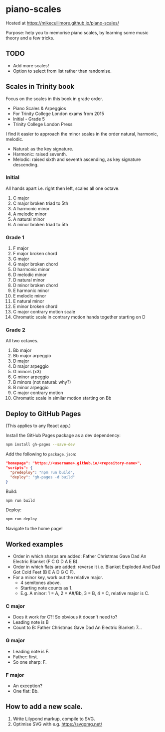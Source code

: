 # piano-scales

Hosted at https://mikecullimore.github.io/piano-scales/

Purpose: help you to memorise piano scales, by learning some music theory and a few tricks.

## TODO

- Add more scales!
- Option to select from list rather than randomise.

## Scales in Trinity book

Focus on the scales in this book in grade order.

- Piano Scales & Arpeggios
- For Trinity College London exams from 2015
- Initial - Grade 5
- Trinity College London Press

I find it easier to approach the minor scales in the order natural, harmonic, melodic.

- Natural: as the key signature.
- Harmonic: raised seventh.
- Melodic: raised sixth and seventh ascending, as key signature descending.

### Initial

All hands apart i.e. right then left, scales all one octave.

1. C major
1. C major broken triad to 5th
1. A harmonic minor
1. A melodic minor
1. A natural minor
1. A minor broken triad to 5th

### Grade 1

1. F major
1. F major broken chord
1. G major
1. G major broken chord
1. D harmonic minor
1. D melodic minor
1. D natural minor
1. D minor broken chord
1. E harmonic minor
1. E melodic minor
1. E natural minor
1. E minor broken chord
1. C major contrary motion scale
1. Chromatic scale in contrary motion hands together starting on D

### Grade 2

All two octaves.

1. Bb major
1. Bb major arpeggio
1. D major
1. D major arpeggio
1. G minors (x3)
1. G minor arpeggio
1. B minors (not natural: why?)
1. B minor arpeggio
1. C major contrary motion
1. Chromatic scale in similar motion starting on Bb

## Deploy to GitHub Pages

(This applies to any React app.)

Install the GitHub Pages package as a dev dependency:

```bash
npm install gh-pages --save-dev
```

Add the following to `package.json`:

```json
"homepage": "https://<username>.github.io/<repository-name>",
"scripts": {
  "predeploy": "npm run build",
  "deploy": "gh-pages -d build"
}
```

Build:

```bash
npm run build
```

Deploy:

```bash
npm run deploy
```

Navigate to the home page!

## Worked examples

- Order in which sharps are added: Father Christmas Gave Dad An Electric Blanket (F C G D A E B).
- Order in which flats are added: reverse it i.e. Blanket Exploded And Dad Got Cold Feet (B E A D G C F).
- For a minor key, work out the relative major.
    - 4 semitones above.
    - Starting note counts as 1.
    - E.g. A minor: 1 = A, 2 = A#/Bb, 3 = B, 4 = C, relative major is C.

### C major

- Does it work for C?! So obvious it doesn't need to?
- Leading note is B
- Count to B: Father Christmas Gave Dad An Electric Blanket: 7...

### G major

- Leading note is F.
- Father: first.
- So one sharp: F.

### F major

- An exception?
- One flat: Bb.

## How to add a new scale.

1. Write Lilypond markup, compile to SVG.
1. Optimise SVG with e.g. https://svgomg.net/
